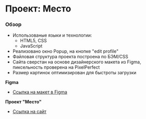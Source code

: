 # Проект: Место

### Обзор

* Использованые языки и технологии:
  * HTML5, CSS 
  * JavaScript 
* Реализовано окно Popup, на кнопке "edit profile" 
* Файловая структура проекта построена по БЭМ/CSS
* Сайта сверстан на основе дизайнерского макета из Figma, пиксельность проверена на PixelPerfect 
* Размер картинок оптимизирован для быстроты загрузки

**Figma**

* [Ссылка на макет в Figma](https://www.figma.com/file/2cn9N9jSkmxD84oJik7xL7/JavaScript.-Sprint-4?node-id=0%3A1)

**Проект "Место"**
* [Ссылка на сайт](https://www.figma.com/file/2cn9N9jSkmxD84oJik7xL7/JavaScript.-Sprint-4?node-id=0%3A1)

